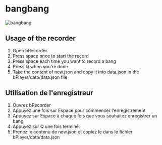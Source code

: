 bangbang
========

![bangbang](https://raw.githubusercontent.com/th3m4ri0/bangbang/master/src/shot.png)

## Usage of the recorder
1. Open bRecorder
2. Press space once to start the record
3. Press space each time you want to record a bang
4. Press Q when you're done
5. Take the content of new.json and copy it into data.json in the bPlayer/data/data.json file

## Utilisation de l'enregistreur
1. Ouvrez bRecorder
2. Appuyez une fois sur Espace pour commencer l'enregistrement
3. Appuyez sur Espace à chaque fois que vous souhaitez enregistrer un bang
4. Appuyez sur Q une fois terminé.
5. Prenez le contenu de new.json et copiez le dans le fichier bPlayer/data/data.json
